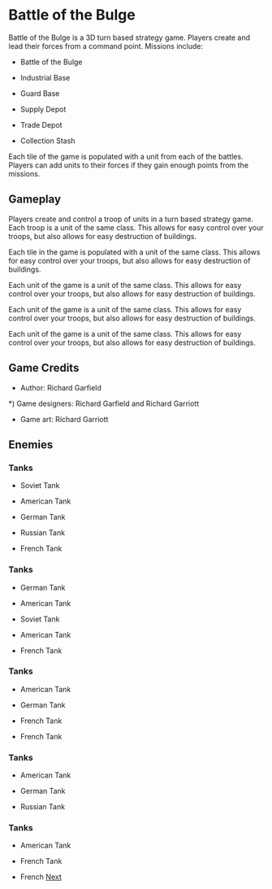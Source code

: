 # Battle of the Bulge

Battle of the Bulge is a 3D turn based strategy game. Players create and lead their forces from a command point. Missions include:

*   Battle of the Bulge

*   Industrial Base

*   Guard Base

*   Supply Depot

*   Trade Depot

*   Collection Stash

Each tile of the game is populated with a unit from each of the battles. Players can add units to their forces if they gain enough points from the missions.

## Gameplay

Players create and control a troop of units in a turn based strategy game. Each troop is a unit of the same class. This allows for easy control over your troops, but also allows for easy destruction of buildings.

Each tile in the game is populated with a unit of the same class. This allows for easy control over your troops, but also allows for easy destruction of buildings.

Each unit of the game is a unit of the same class. This allows for easy control over your troops, but also allows for easy destruction of buildings.

Each unit of the game is a unit of the same class. This allows for easy control over your troops, but also allows for easy destruction of buildings.

Each unit of the game is a unit of the same class. This allows for easy control over your troops, but also allows for easy destruction of buildings.

## Game Credits

*   Author: Richard Garfield

*)   Game designers: Richard Garfield and Richard Garriott
*   Game art: Richard Garriott

## Enemies

### Tanks

*   Soviet Tank

*   American Tank

*   German Tank

*   Russian Tank

*   French Tank

### Tanks

*   German Tank

*   American Tank

*   Soviet Tank

*   American Tank

*   French Tank

### Tanks

*   American Tank

*   German Tank

*   French Tank

*   French Tank

### Tanks

*   American Tank

*   German Tank

*   Russian Tank

### Tanks

*   American Tank

*   French Tank

*   French
[Next](256.md)